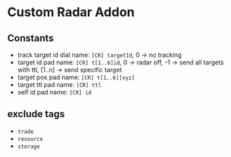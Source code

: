 # Custom Radar Addon

## Constants

- track target id dial name: `[CR] targetId`, 0 -> no tracking
- target id pad name: `[CR] t[1..6]id`, 0 -> radar off, -1 -> send all targets with ttl, [1..n] -> send specific target
- target pos pad name: `[CR] t[1..6][xyz]`
- target ttl pad name: `[CR] ttl`
- self id pad name: `[CR] id`

## exclude tags

- `trade`
- `resource`
- `storage`